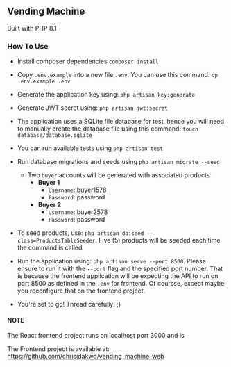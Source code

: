 ## Vending Machine
Built with PHP 8.1

### How To Use
- Install composer dependencies `composer install`

- Copy `.env.example` into a new file `.env`. You can use this command: `cp .env.example .env`

- Generate the application key using: `php artisan key:generate`

- Generate JWT secret using: `php artisan jwt:secret`

- The application uses a SQLite file database for test, hence you will need to manually create the database file using this command: `touch database/database.sqlite`

- You can run available tests using `php artisan test`

- Run database migrations and seeds using `php artisan migrate --seed`
  - Two `buyer` accounts will be generated with associated products
    - **Buyer 1**
      - `Username`: buyer1578
      - `Password`: password
    - **Buyer 2**
      - `Username`: buyer2578
      - `Password`: password

- To seed products, use: `php artisan db:seed --class=ProductsTableSeeder`. Five (5) products will be seeded each time the command is called

- Run the application using: `php artisan serve --port 8500`. Please ensure to run it with the `--port` flag and the specified port number. That is because the frontend application will be expecting the API to run on port 8500 as defined in the `.env` for frontend. Of coursse, except maybe you reconfigure that on the frontend project.

- You're set to go! Thread carefully! ;)


#### NOTE
The React frontend project runs on localhost port 3000 and is

The Frontend project is available at: https://github.com/chrisidakwo/vending_machine_web
